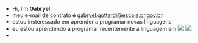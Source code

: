 - Hi, I’m  **Gabryel**
- meu e-mail de contrato é gabryel.gottardi@escola.pr.gov.br.
- estou insteressado em aprender a programar novas linguagens
- eu estou aprendendo a programar recentemente a linguagem em ![](https://img.shields.io/badge/JavaScript-323330?style=for-the-badge&logo=javascript&logoColor=F7DF1E)
![](https://img.shields.io/badge/Scratch-4D97FF?style=for-the-badge&logo=Scratch&logoColor=white)
- 
